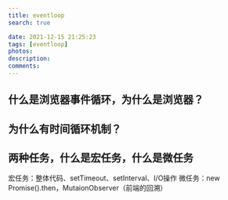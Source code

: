 ```yaml
---
title: eventloop
search: true

date: 2021-12-15 21:25:23
tags: [eventloop]
photos:
description:
comments:
---
```


## 什么是浏览器事件循环，为什么是浏览器？

## 为什么有时间循环机制？

## 两种任务，什么是宏任务，什么是微任务

宏任务：整体代码、setTimeout、setInterval、I/O操作
微任务：new Promise().then，MutaionObserver（前端的回溯）

## 